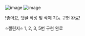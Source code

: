 ![image](https://github.com/user-attachments/assets/b71ce66f-4823-4860-a7d3-dd95bf3ba000)
![image](https://github.com/user-attachments/assets/b855d2b8-c529-4f6b-a673-c0ae9b64058a)

!좋아요, 댓글 작성 및 삭제 기능 구현 완료!


⭐챌린지⭐
1, 2, 3, 5번 구현 완료
